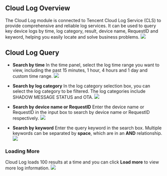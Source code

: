 [//]: # (chinagitpath:XXXXX)

## Cloud Log Overview

The Cloud Log module is connected to Tencent Cloud Log Service (CLS) to provide comprehensive and reliable log services. It can be used to query key device logs by time, log category, result, device name, RequestID and keyword, helping you easily locate and solve business problems.
![](https://main.qcloudimg.com/raw/22910185e8e0351a0bd884ee6ae1c3fd.png)

## Cloud Log Query
- **Search by time**
In the time panel, select the log time range you want to view, including the past 15 minutes, 1 hour, 4 hours and 1 day and custom time range.
![](https://main.qcloudimg.com/raw/d826078ad0a0ac2d3ffd1243149762d6.png)

- **Search by log category**
In the log category selection box, you can select the log category to be filtered. The log categories include SHADOW MESSAGE STATUS and OTA.
![](https://main.qcloudimg.com/raw/bbc3e47e4c2dfcf3dde0d3d6c0e43093.png)

- **Search by device name or RequestID**
Enter the device name or RequestID in the input box to search by device name or RequestID respectively.
![](https://main.qcloudimg.com/raw/00a5e3a2eed81dc9bf9c1ae1e14871bb.png)

- **Search by keyword**
Enter the query keyword in the search box. Multiple keywords can be separated by **space**, which are in an **AND** relationship.
![](https://main.qcloudimg.com/raw/534872570da1de12592af64a2f670c0b.png)

### Loading More
Cloud Log loads 100 results at a time and you can click **Load more** to view more log information.
![](https://main.qcloudimg.com/raw/a6024ad7a23b0ce048dbb07c359d5745.png)

